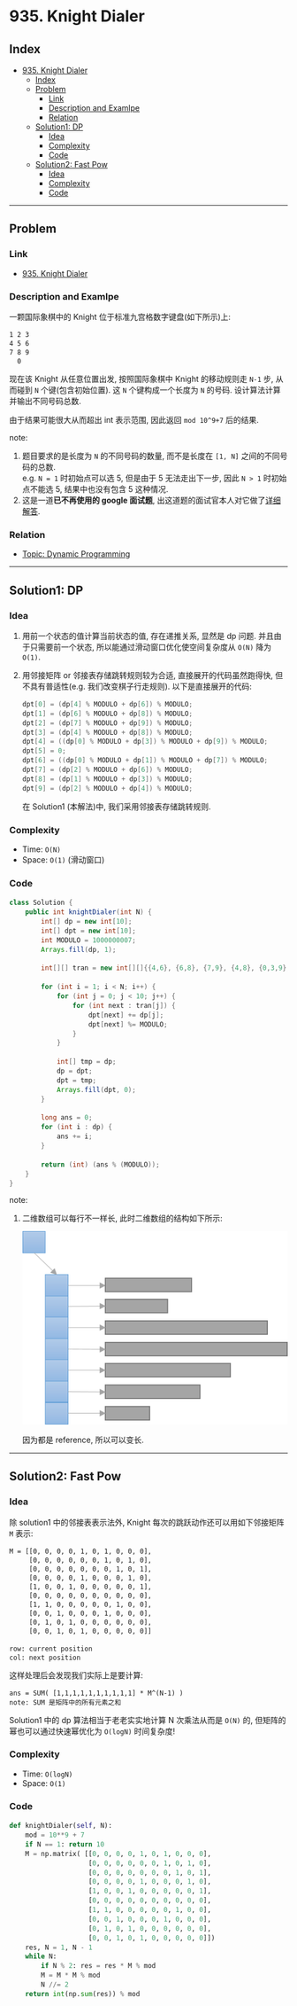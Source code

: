 # 935. Knight Dialer

## Index

- [935. Knight Dialer](#935-knight-dialer)
  - [Index](#index)
  - [Problem](#problem)
    - [Link](#link)
    - [Description and Examlpe](#description-and-examlpe)
    - [Relation](#relation)
  - [Solution1: DP](#solution1-dp)
    - [Idea](#idea)
    - [Complexity](#complexity)
    - [Code](#code)
  - [Solution2: Fast Pow](#solution2-fast-pow)
    - [Idea](#idea-1)
    - [Complexity](#complexity-1)
    - [Code](#code-1)

----

## Problem

### Link

- [935. Knight Dialer][1]

### Description and Examlpe

一颗国际象棋中的 Knight 位于标准九宫格数字键盘(如下所示)上:

```nohighlight
1 2 3
4 5 6
7 8 9
  0
```

现在该 Knight 从任意位置出发, 按照国际象棋中 Knight 的移动规则走 `N-1` 步, 从而碰到 `N` 个键(包含初始位置). 这 `N` 个键构成一个长度为 `N` 的号码. 设计算法计算并输出不同号码总数.

由于结果可能很大从而超出 int 表示范围, 因此返回 `mod 10^9+7` 后的结果.

note:

1. 题目要求的是长度为 `N` 的不同号码的数量, 而不是长度在 `[1, N]` 之间的不同号码的总数.<br>e.g. `N = 1` 时初始点可以选 5, 但是由于 5 无法走出下一步, 因此 `N > 1` 时初始点不能选 5, 结果中也没有包含 5 这种情况.
2. 这是一道**已不再使用的 google 面试题**, 出这道题的面试官本人对它做了[详细解答][3].

### Relation

- [Topic: Dynamic Programming][2]

----

## Solution1: DP

### Idea

1. 用前一个状态的值计算当前状态的值, 存在递推关系, 显然是 dp 问题. 并且由于只需要前一个状态, 所以能通过滑动窗口优化使空间复杂度从 `O(N)` 降为 `O(1)`.
2. 用邻接矩阵 or 邻接表存储跳转规则较为合适, 直接展开的代码虽然跑得快, 但不具有普适性(e.g. 我们改变棋子行走规则). 以下是直接展开的代码:

    ```java
    dpt[0] = (dp[4] % MODULO + dp[6]) % MODULO;
    dpt[1] = (dp[6] % MODULO + dp[8]) % MODULO;
    dpt[2] = (dp[7] % MODULO + dp[9]) % MODULO;
    dpt[3] = (dp[4] % MODULO + dp[8]) % MODULO;
    dpt[4] = ((dp[0] % MODULO + dp[3]) % MODULO + dp[9]) % MODULO;
    dpt[5] = 0;
    dpt[6] = ((dp[0] % MODULO + dp[1]) % MODULO + dp[7]) % MODULO;
    dpt[7] = (dp[2] % MODULO + dp[6]) % MODULO;
    dpt[8] = (dp[1] % MODULO + dp[3]) % MODULO;
    dpt[9] = (dp[2] % MODULO + dp[4]) % MODULO;
    ```

    在 Solution1 (本解法)中, 我们采用邻接表存储跳转规则.

### Complexity

- Time: `O(N)`
- Space: `O(1)` (滑动窗口)

### Code

```java
class Solution {
    public int knightDialer(int N) {
        int[] dp = new int[10];
        int[] dpt = new int[10];
        int MODULO = 1000000007;
        Arrays.fill(dp, 1);

        int[][] tran = new int[][]{{4,6}, {6,8}, {7,9}, {4,8}, {0,3,9}, {},{0,1,7}, {2,6}, {1,3}, {2,4}};

        for (int i = 1; i < N; i++) {
            for (int j = 0; j < 10; j++) {
                for (int next : tran[j]) {
                    dpt[next] += dp[j];
                    dpt[next] %= MODULO;
                }
            }

            int[] tmp = dp;
            dp = dpt;
            dpt = tmp;
            Arrays.fill(dpt, 0);
        }

        long ans = 0;
        for (int i : dp) {
            ans += i;
        }

        return (int) (ans % (MODULO));
    }
}
```

note:

1. 二维数组可以每行不一样长, 此时二维数组的结构如下所示:

    ![935.figure1.png][4]

    因为都是 reference, 所以可以变长.

----

## Solution2: Fast Pow

### Idea

除 solution1 中的邻接表表示法外, Knight 每次的跳跃动作还可以用如下邻接矩阵 `M` 表示:

```nohighlight
M = [[0, 0, 0, 0, 1, 0, 1, 0, 0, 0],
     [0, 0, 0, 0, 0, 0, 1, 0, 1, 0],
     [0, 0, 0, 0, 0, 0, 0, 1, 0, 1],
     [0, 0, 0, 0, 1, 0, 0, 0, 1, 0],
     [1, 0, 0, 1, 0, 0, 0, 0, 0, 1],
     [0, 0, 0, 0, 0, 0, 0, 0, 0, 0],
     [1, 1, 0, 0, 0, 0, 0, 1, 0, 0],
     [0, 0, 1, 0, 0, 0, 1, 0, 0, 0],
     [0, 1, 0, 1, 0, 0, 0, 0, 0, 0],
     [0, 0, 1, 0, 1, 0, 0, 0, 0, 0]]

row: current position
col: next position
```

这样处理后会发现我们实际上是要计算:

```nohighlight
ans = SUM( [1,1,1,1,1,1,1,1,1,1] * M^(N-1) )
note: SUM 是矩阵中的所有元素之和
```

Solution1 中的 dp 算法相当于老老实实地计算 N 次乘法从而是 `O(N)` 的, 但矩阵的幂也可以通过快速幂优化为 `O(logN)` 时间复杂度!

### Complexity

- Time: `O(logN)`
- Space: `O(1)`

### Code

```python
def knightDialer(self, N):
    mod = 10**9 + 7
    if N == 1: return 10
    M = np.matrix( [[0, 0, 0, 0, 1, 0, 1, 0, 0, 0],
                    [0, 0, 0, 0, 0, 0, 1, 0, 1, 0],
                    [0, 0, 0, 0, 0, 0, 0, 1, 0, 1],
                    [0, 0, 0, 0, 1, 0, 0, 0, 1, 0],
                    [1, 0, 0, 1, 0, 0, 0, 0, 0, 1],
                    [0, 0, 0, 0, 0, 0, 0, 0, 0, 0],
                    [1, 1, 0, 0, 0, 0, 0, 1, 0, 0],
                    [0, 0, 1, 0, 0, 0, 1, 0, 0, 0],
                    [0, 1, 0, 1, 0, 0, 0, 0, 0, 0],
                    [0, 0, 1, 0, 1, 0, 0, 0, 0, 0]])
    res, N = 1, N - 1
    while N:
        if N % 2: res = res * M % mod
        M = M * M % mod
        N //= 2
    return int(np.sum(res)) % mod
```

[1]: https://leetcode.com/problems/knight-dialer/
[2]:../topics/dynamic-programming.md
[3]: https://hackernoon.com/google-interview-questions-deconstructed-the-knights-dialer-f780d516f029
[4]: ./images/935.figure1.png
